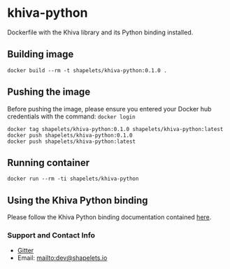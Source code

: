 # khiva-python

Dockerfile with the Khiva library and its Python binding installed.


## Building image

```
docker build --rm -t shapelets/khiva-python:0.1.0 .
```

## Pushing the image

Before pushing the image, please ensure you entered your Docker hub credentials with the command: `docker login`

```
docker tag shapelets/khiva-python:0.1.0 shapelets/khiva-python:latest
docker push shapelets/khiva-python:0.1.0
docker push shapelets/khiva-python:latest
```

## Running container

```
docker run --rm -ti shapelets/khiva-python
```

## Using the Khiva Python binding

Please follow the Khiva Python binding documentation contained [here](https://khiva-python.readthedocs.io/en/latest).


### Support and Contact Info

* [Gitter](https://gitter.im/shapelets-io/khiva?source=orgpage)
* Email: <mailto:dev@shapelets.io>